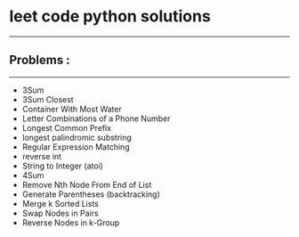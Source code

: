 # leet code python solutions 
__________________________________________
## Problems :
____________________________________________ 
  - 3Sum
  - 3Sum Closest
  - Container With Most Water
  - Letter Combinations of a Phone Number
  - Longest Common Prefix
  - longest palindromic substring
  - Regular Expression Matching
  - reverse int
  - String to Integer (atoi)
  - 4Sum
  - Remove Nth Node From End of List
  - Generate Parentheses (backtracking)
  - Merge k Sorted Lists
  - Swap Nodes in Pairs
  - Reverse Nodes in k-Group
